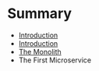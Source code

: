 # Summary

* [Introduction](README.md)
* [Introduction](doc/introduction.md)
* [The Monolith](doc/the_monolith.md)
* The First Microservice

